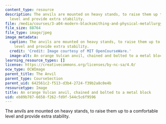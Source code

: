 ```yaml
---
content_type: resource
description: The anvils are mounted on heavy stands, to raise them up to a comfortable
  level and provide extra stability.
file: /media/courses/3-a04-modern-blacksmithing-and-physical-metallurgy-fall-2008/eb89b7876658f262fd9f544c5c6f9596_006.jpg
file_size: 88764
file_type: image/jpeg
image_metadata:
  caption: The anvils are mounted on heavy stands, to raise them up to a comfortable
    level and provide extra stability.
  credit: 'Credit: Image courtesy of MIT OpenCourseWare.'
  image-alt: An orange Vulcan anvil, chained and bolted to a metal block.
learning_resource_types: []
license: https://creativecommons.org/licenses/by-nc-sa/4.0/
ocw_type: OCWImage
parent_title: The Anvil
parent_type: CourseSection
parent_uid: 642561c2-f513-d3b4-2724-f39b2a8c0e4b
resourcetype: Image
title: An orange Vulcan anvil, chained and bolted to a metal block
uid: eb89b787-6658-f262-fd9f-544c5c6f9596
---
```

The anvils are mounted on heavy stands, to raise them up to a comfortable level and provide extra stability.